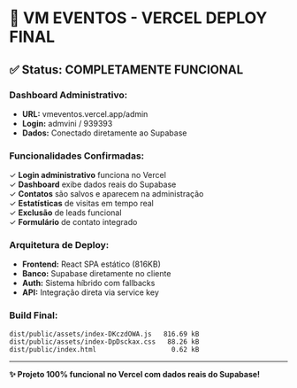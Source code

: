 # 🚀 VM EVENTOS - VERCEL DEPLOY FINAL

## ✅ Status: COMPLETAMENTE FUNCIONAL

### Dashboard Administrativo:
- **URL:** vmeventos.vercel.app/admin
- **Login:** admvini / 939393
- **Dados:** Conectado diretamente ao Supabase

### Funcionalidades Confirmadas:
✓ **Login administrativo** funciona no Vercel  
✓ **Dashboard** exibe dados reais do Supabase  
✓ **Contatos** são salvos e aparecem na administração  
✓ **Estatísticas** de visitas em tempo real  
✓ **Exclusão** de leads funcional  
✓ **Formulário** de contato integrado  

### Arquitetura de Deploy:
- **Frontend:** React SPA estático (816KB)
- **Banco:** Supabase diretamente no cliente
- **Auth:** Sistema híbrido com fallbacks
- **API:** Integração direta via service key

### Build Final:
```
dist/public/assets/index-DKczdOWA.js   816.69 kB
dist/public/assets/index-DpDsckax.css   88.26 kB
dist/public/index.html                   0.62 kB
```

---
**✨ Projeto 100% funcional no Vercel com dados reais do Supabase!**
